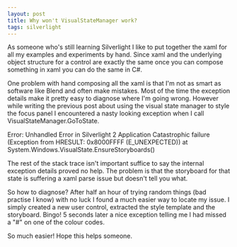 ```yaml
---
layout: post
title: Why won't VisualStateManager work?
tags: silverlight
---
```


As someone who&#39;s still learning Silverlight I like to put together the
xaml for all my examples and experiments by hand. Since xaml and the
underlying object structure for a control are exactly the same once you
can compose something in xaml you can do the same in C#. 

One problem with hand composing all the xaml is that I&#39;m not as smart
as software like Blend and often make mistakes. Most of the time the
exception details make it pretty easy to diagnose where I&#39;m going
wrong. However while writing the previous post about using the visual
state manager to style the focus panel I encountered a nasty looking
exception when I call VisualStateManager.GoToState. 

Error: Unhandled Error in Silverlight 2 Application Catastrophic failure (Exception from HRESULT: 0x8000FFFF (E_UNEXPECTED)) at System.Windows.VisualState.EnsureStoryboards()

The
rest of the stack trace isn&#39;t important suffice to say the internal
exception details proved no help. The problem is that the storyboard
for that state is suffering a xaml parse issue but doesn&#39;t tell you
what.

So how to diagnose? After half an hour of trying random things (bad
practise I know) with no luck I found a much easier way to locate my
issue. I simply created a new user control, extracted the style
template and the storyboard. Bingo! 5 seconds later a nice exception
telling me I had missed a &quot;#&quot; on one of the colour codes.

So much easier! Hope this helps someone.


